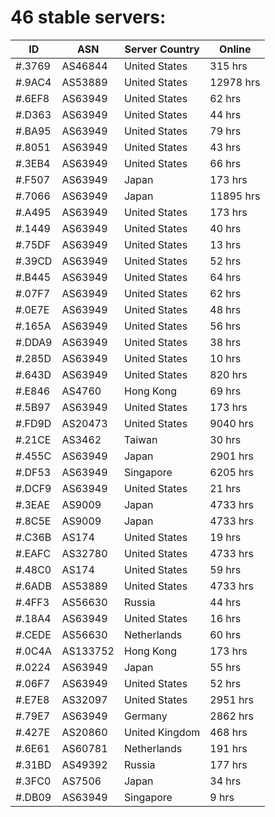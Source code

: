 # 46 stable servers:

| ID | ASN | Server Country | Online |
| ------ | ------ | ------ | ------ |
| #.3769 | AS46844 | United States | 315 hrs |
| #.9AC4 | AS53889 | United States | 12978 hrs |
| #.6EF8 | AS63949 | United States | 62 hrs |
| #.D363 | AS63949 | United States | 44 hrs |
| #.BA95 | AS63949 | United States | 79 hrs |
| #.8051 | AS63949 | United States | 43 hrs |
| #.3EB4 | AS63949 | United States | 66 hrs |
| #.F507 | AS63949 | Japan | 173 hrs |
| #.7066 | AS63949 | Japan | 11895 hrs |
| #.A495 | AS63949 | United States | 173 hrs |
| #.1449 | AS63949 | United States | 40 hrs |
| #.75DF | AS63949 | United States | 13 hrs |
| #.39CD | AS63949 | United States | 52 hrs |
| #.B445 | AS63949 | United States | 64 hrs |
| #.07F7 | AS63949 | United States | 62 hrs |
| #.0E7E | AS63949 | United States | 48 hrs |
| #.165A | AS63949 | United States | 56 hrs |
| #.DDA9 | AS63949 | United States | 38 hrs |
| #.285D | AS63949 | United States | 10 hrs |
| #.643D | AS63949 | United States | 820 hrs |
| #.E846 | AS4760 | Hong Kong | 69 hrs |
| #.5B97 | AS63949 | United States | 173 hrs |
| #.FD9D | AS20473 | United States | 9040 hrs |
| #.21CE | AS3462 | Taiwan | 30 hrs |
| #.455C | AS63949 | Japan | 2901 hrs |
| #.DF53 | AS63949 | Singapore | 6205 hrs |
| #.DCF9 | AS63949 | United States | 21 hrs |
| #.3EAE | AS9009 | Japan | 4733 hrs |
| #.8C5E | AS9009 | Japan | 4733 hrs |
| #.C36B | AS174 | United States | 19 hrs |
| #.EAFC | AS32780 | United States | 4733 hrs |
| #.48C0 | AS174 | United States | 59 hrs |
| #.6ADB | AS53889 | United States | 4733 hrs |
| #.4FF3 | AS56630 | Russia | 44 hrs |
| #.18A4 | AS63949 | United States | 16 hrs |
| #.CEDE | AS56630 | Netherlands | 60 hrs |
| #.0C4A | AS133752 | Hong Kong | 173 hrs |
| #.0224 | AS63949 | Japan | 55 hrs |
| #.06F7 | AS63949 | United States | 52 hrs |
| #.E7E8 | AS32097 | United States | 2951 hrs |
| #.79E7 | AS63949 | Germany | 2862 hrs |
| #.427E | AS20860 | United Kingdom | 468 hrs |
| #.6E61 | AS60781 | Netherlands | 191 hrs |
| #.31BD | AS49392 | Russia | 177 hrs |
| #.3FC0 | AS7506 | Japan | 34 hrs |
| #.DB09 | AS63949 | Singapore | 9 hrs |

